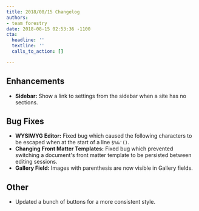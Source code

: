 ```yaml
---
title: 2018/08/15 Changelog
authors:
- team forestry
date: 2018-08-15 02:53:36 -1100
cta:
  headline: ''
  textline: ''
  calls_to_action: []

---
```

## Enhancements

* **Sidebar:** Show a link to settings from the sidebar when a site has no sections.

## Bug Fixes

* **WYSIWYG Editor:** Fixed bug which caused the following characters to be escaped when at the start of a line `$%&'()`.
* **Changing Front Matter Templates:** Fixed bug which prevented switching a document's front matter template to be persisted between editing sessions.
* **Gallery Field:** Images with parenthesis are now visible in Gallery fields.

## Other

* Updated a bunch of buttons for a more consistent style.